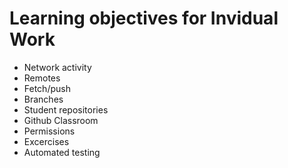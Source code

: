 # Learning objectives for Invidual Work

* Network activity
* Remotes
* Fetch/push
* Branches
* Student repositories
* Github Classroom
* Permissions
* Excercises 
* Automated testing
